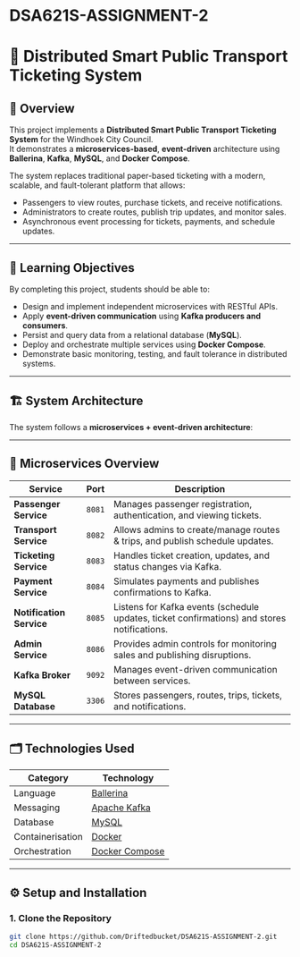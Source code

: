 # DSA621S-ASSIGNMENT-2

# 🚌 Distributed Smart Public Transport Ticketing System

## 📖 Overview

This project implements a **Distributed Smart Public Transport Ticketing System** for the Windhoek City Council.  
It demonstrates a **microservices-based**, **event-driven** architecture using **Ballerina**, **Kafka**, **MySQL**, and **Docker Compose**.

The system replaces traditional paper-based ticketing with a modern, scalable, and fault-tolerant platform that allows:
- Passengers to view routes, purchase tickets, and receive notifications.
- Administrators to create routes, publish trip updates, and monitor sales.
- Asynchronous event processing for tickets, payments, and schedule updates.

---

## 🎯 Learning Objectives

By completing this project, students should be able to:
- Design and implement independent microservices with RESTful APIs.
- Apply **event-driven communication** using **Kafka producers and consumers**.
- Persist and query data from a relational database (**MySQL**).
- Deploy and orchestrate multiple services using **Docker Compose**.
- Demonstrate basic monitoring, testing, and fault tolerance in distributed systems.

---

## 🏗️ System Architecture

The system follows a **microservices + event-driven architecture**:


---

## 🧩 Microservices Overview

| Service | Port | Description |
|----------|------|-------------|
| **Passenger Service** | `8081` | Manages passenger registration, authentication, and viewing tickets. |
| **Transport Service** | `8082` | Allows admins to create/manage routes & trips, and publish schedule updates. |
| **Ticketing Service** | `8083` | Handles ticket creation, updates, and status changes via Kafka. |
| **Payment Service** | `8084` | Simulates payments and publishes confirmations to Kafka. |
| **Notification Service** | `8085` | Listens for Kafka events (schedule updates, ticket confirmations) and stores notifications. |
| **Admin Service** | `8086` | Provides admin controls for monitoring sales and publishing disruptions. |
| **Kafka Broker** | `9092` | Manages event-driven communication between services. |
| **MySQL Database** | `3306` | Stores passengers, routes, trips, tickets, and notifications. |

---

## 🗂️ Technologies Used

| Category | Technology |
|-----------|-------------|
| Language | [Ballerina](https://ballerina.io) |
| Messaging | [Apache Kafka](https://kafka.apache.org/) |
| Database | [MySQL](https://www.mysql.com/) |
| Containerisation | [Docker](https://www.docker.com/) |
| Orchestration | [Docker Compose](https://docs.docker.com/compose/) |

---

## ⚙️ Setup and Installation

### 1. Clone the Repository
```bash
git clone https://github.com/Driftedbucket/DSA621S-ASSIGNMENT-2.git
cd DSA621S-ASSIGNMENT-2

